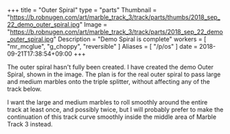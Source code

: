 +++
title = "Outer Spiral"
type = "parts"
Thumbnail = "https://b.robnugen.com/art/marble_track_3/track/parts/thumbs/2018_sep_22_demo_outer_spiral.jpg"
Image = "https://b.robnugen.com/art/marble_track_3/track/parts/2018_sep_22_demo_outer_spiral.jpg"
Description = "Demo Spiral is complete"
workers = [
    "mr_mcglue",
    "g_choppy",
    "reversible"
]
Aliases = [
  "/p/os"
]
date = 2018-09-21T17:38:54+09:00
+++

The outer spiral hasn't fully been created. I have created the demo Outer Spiral, shown in the image.  The plan is for the real outer spiral to pass large and medium marbles onto the triple splitter, without affecting any of the track below.

I want the large and medium marbles to roll smoothly around the entire track at least once, and possibly twice, but I will probably prefer to make the continuation of this track curve smoothly inside the middle area of Marble Track 3 instead.

